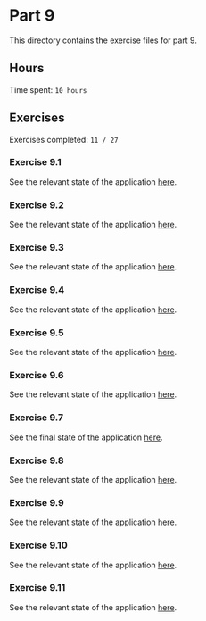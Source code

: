 # Part 9

This directory contains the exercise files for part 9.

## Hours

Time spent: `10 hours`

## Exercises

Exercises completed: `11 / 27`

### Exercise 9.1

See the relevant state of the application [here](https://github.com/rikurauhala/fullstack/tree/a9ef932986746549abedaff55378e38c0bd95a7f/exercises/part09/project).

### Exercise 9.2

See the relevant state of the application [here](https://github.com/rikurauhala/fullstack/tree/e4670f963a9756939cbd25b97807a41a277bfaf6/exercises/part09/project).

### Exercise 9.3

See the relevant state of the application [here](https://github.com/rikurauhala/fullstack/tree/339a4f7d97ef5cf0d480b19f172929b9852b0e6d/exercises/part09/project).

### Exercise 9.4

See the relevant state of the application [here](https://github.com/rikurauhala/fullstack/tree/2af572b387376797f0ec764b069d7c9fa30bff21/exercises/part09/project).

### Exercise 9.5

See the relevant state of the application [here](https://github.com/rikurauhala/fullstack/tree/ebdda15127b9152ff8e0560971fde4ed05c46df2/exercises/part09/project).

### Exercise 9.6

See the relevant state of the application [here](https://github.com/rikurauhala/fullstack/tree/ed4117d1d3c0053e845d67706233d36ba3310286/exercises/part09/project).

### Exercise 9.7

See the final state of the application [here](https://github.com/rikurauhala/fullstack/tree/main/exercises/part09/project).

### Exercise 9.8

See the relevant state of the application [here](https://github.com/rikurauhala/fullstack/tree/7a8574f759b47dfec5accd89fb77292305db33ce/exercises/part09/patientor/backend).

### Exercise 9.9

See the relevant state of the application [here](https://github.com/rikurauhala/fullstack/tree/e0cbc3b043b5f36a3b7af8b4f58f19e3af246cde/exercises/part09/patientor).

### Exercise 9.10

See the relevant state of the application [here](https://github.com/rikurauhala/fullstack/tree/c6188684cabda3732b5ded82bbdd54cb7b9a40ca/exercises/part09/patientor).

### Exercise 9.11

See the relevant state of the application [here](https://github.com/rikurauhala/fullstack/tree/aef0eeb2df4dbbb5c9ea03a576523ebc16c1cf5b/exercises/part09/patientor).

<!--

### Exercise 9.12

See the relevant state of the application [here]().

### Exercise 9.13

See the relevant state of the application [here]().

### Exercise 9.14

See the relevant state of the application [here]().

### Exercise 9.15

See the relevant state of the application [here]().

### Exercise 9.16

See the relevant state of the application [here]().

### Exercise 9.17

See the relevant state of the application [here]().

### Exercise 9.18

See the relevant state of the application [here]().

### Exercise 9.19

See the relevant state of the application [here]().

### Exercise 9.20

See the relevant state of the application [here]().

### Exercise 9.21

See the relevant state of the application [here]().

### Exercise 9.22

See the relevant state of the application [here]().

### Exercise 9.23

See the relevant state of the application [here]().

### Exercise 9.24

See the relevant state of the application [here]().

### Exercise 9.25

See the relevant state of the application [here]().

### Exercise 9.26

See the relevant state of the application [here]().

### Exercise 9.27

See the relevant state of the application [here]().

-->
